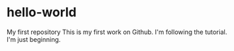 # hello-world
My first repository
This is my first work on Github. I'm following the tutorial.
I'm just beginning.
